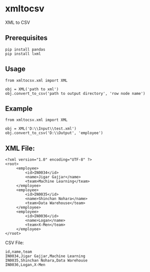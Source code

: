 # xmltocsv
XML to CSV

## Prerequisites

    pip install pandas
    pip install lxml

## Usage

    from xmltocsv.xml import XML
    
    obj = XML('path to xml')  
    obj.convert_to_csv('path to output directory', 'row node name')

## Example

    from xmltocsv.xml import XML
    
    obj = XML('D:\\Input\\test.xml')  
    obj.convert_to_csv('D:\\Output', 'employee')


## XML File:

    <?xml version="1.0" encoding="UTF-8" ?>  
	<root>  
		 <employee>  
			 <id>IN0034</id>  
			 <name>Jigar Gajjar</name>  
			 <team>Machine Learning</team>  
		 </employee>  
		 <employee>  
			 <id>IN0035</id>  
			 <name>Shinchan Nohara</name>  
			 <team>Data Warehouse</team>  
		 </employee>  
		 <employee>  
			 <id>IN0036</id>  
			 <name>Logan</name>  
			 <team>X-Men</team>  
		 </employee>  
	</root>

CSV File:

    id,name,team
    IN0034,Jigar Gajjar,Machine Learning
    IN0035,Shinchan Nohara,Data Warehouse
    IN0036,Logan,X-Men
